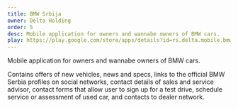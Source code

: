 ```yaml
---
title: BMW Srbija
owner: Delta Holding
order: 5
desc: Mobile application for owners and wannabe owners of BMW cars.
play: https://play.google.com/store/apps/details?id=rs.delta.mobile.bmw.view.activity
---
```


Mobile application for owners and wannabe owners of BMW cars.

Contains offers of new vehicles, news and specs, links to the official BMW Serbia profiles on social networks, contact details of sales and service advisor, contact forms that allow user to sign up for a test drive, schedule service or assessment of used car, and contacts to dealer network.